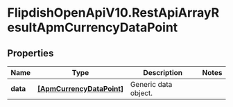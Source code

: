 # FlipdishOpenApiV10.RestApiArrayResultApmCurrencyDataPoint

## Properties
Name | Type | Description | Notes
------------ | ------------- | ------------- | -------------
**data** | [**[ApmCurrencyDataPoint]**](ApmCurrencyDataPoint.md) | Generic data object. | 


